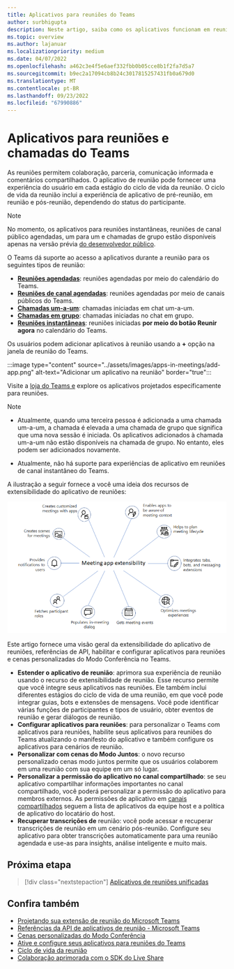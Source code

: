 ```yaml
---
title: Aplicativos para reuniões do Teams
author: surbhigupta
description: Neste artigo, saiba como os aplicativos funcionam em reuniões do Microsoft Teams com base na extensibilidade de aplicativos e funções de usuário e participantes.
ms.topic: overview
ms.author: lajanuar
ms.localizationpriority: medium
ms.date: 04/07/2022
ms.openlocfilehash: a462c3e4f5e6aef332fbb0b05cce8b1f2fa7d5a7
ms.sourcegitcommit: b9ec2a17094cb8b24c3017815257431fb0a679d0
ms.translationtype: MT
ms.contentlocale: pt-BR
ms.lasthandoff: 09/23/2022
ms.locfileid: "67990886"
---
```

# <a name="apps-for-teams-meetings-and-calls"></a>Aplicativos para reuniões e chamadas do Teams

As reuniões permitem colaboração, parceria, comunicação informada e comentários compartilhados. O aplicativo de reunião pode fornecer uma experiência do usuário em cada estágio do ciclo de vida da reunião. O ciclo de vida da reunião inclui a experiência de aplicativo de pré-reunião, em reunião e pós-reunião, dependendo do status do participante.

> [!Note]
>
> No momento, os aplicativos para reuniões instantâneas, reuniões de canal público agendadas, um para um e chamadas de grupo estão disponíveis apenas na versão prévia [do desenvolvedor público](../resources/dev-preview/developer-preview-intro.md).

O Teams dá suporte ao acesso a aplicativos durante a reunião para os seguintes tipos de reunião:

* [**Reuniões agendadas**](https://support.microsoft.com/office/schedule-a-meeting-in-teams-943507a9-8583-4c58-b5d2-8ec8265e04e5#ID0EFBD=Desktop): reuniões agendadas por meio do calendário do Teams.
* [**Reuniões de canal agendadas**](https://support.microsoft.com/office/schedule-a-meeting-in-teams-943507a9-8583-4c58-b5d2-8ec8265e04e5#ID0EFBD=Desktop): reuniões agendadas por meio de canais públicos do Teams.
* [**Chamadas um-a-um**](https://support.microsoft.com/office/start-a-call-from-a-chat-in-teams-f5138c9d-df4c-43d8-9cf6-53400c1a7798): chamadas iniciadas em chat um-a-um.
* [**Chamadas em grupo**](https://support.microsoft.com/office/start-a-call-from-a-chat-in-teams-f5138c9d-df4c-43d8-9cf6-53400c1a7798): chamadas iniciadas no chat em grupo.
* [**Reuniões instantâneas**](https://support.microsoft.com/office/start-an-instant-meeting-in-teams-ff95e53f-8231-4739-87fa-00b9723f4ef5): reuniões iniciadas **por meio do botão Reunir agora** no calendário do Teams.

Os usuários podem adicionar aplicativos à reunião usando a **+** opção na janela de reunião do Teams.

:::image type="content" source="../assets/images/apps-in-meetings/add-app.png" alt-text="Adicionar um aplicativo na reunião" border="true":::

Visite a [loja do Teams e](https://go.microsoft.com/fwlink/p/?LinkID=2183121) explore os aplicativos projetados especificamente para reuniões.

> [!Note]
>
> * Atualmente, quando uma terceira pessoa é adicionada a uma chamada um-a-um, a chamada é elevada a uma chamada de grupo que significa que uma nova sessão é iniciada. Os aplicativos adicionados à chamada um-a-um não estão disponíveis na chamada de grupo. No entanto, eles podem ser adicionados novamente.
>
> * Atualmente, não há suporte para experiências de aplicativo em reuniões de canal instantâneo do Teams.

A ilustração a seguir fornece a você uma ideia dos recursos de extensibilidade do aplicativo de reuniões:

![Extensibilidade do aplicativo de reunião](../assets/images/apps-in-meetings/meetingappextensibility.png)

Este artigo fornece uma visão geral da extensibilidade do aplicativo de reuniões, referências de API, habilitar e configurar aplicativos para reuniões e cenas personalizadas do Modo Conferência no Teams.

* **Estender o aplicativo de reunião**: aprimora sua experiência de reunião usando o recurso de extensibilidade de reunião. Esse recurso permite que você integre seus aplicativos nas reuniões. Ele também inclui diferentes estágios do ciclo de vida de uma reunião, em que você pode integrar guias, bots e extensões de mensagens. Você pode identificar várias funções de participantes e tipos de usuário, obter eventos de reunião e gerar diálogos de reunião.
* **Configurar aplicativos para reuniões**: para personalizar o Teams com aplicativos para reuniões, habilite seus aplicativos para reuniões do Teams atualizando o manifesto do aplicativo e também configure os aplicativos para cenários de reunião.
* **Personalizar com cenas do Modo Juntos**: o novo recurso personalizado cenas modo juntos permite que os usuários colaborem em uma reunião com sua equipe em um só lugar.
* **Personalizar a permissão do aplicativo no canal compartilhado**: se seu aplicativo compartilhar informações importantes no canal compartilhado, você poderá personalizar a permissão do aplicativo para membros externos. As permissões de aplicativo em [canais compartilhados](../concepts/build-and-test/Shared-channels.md) seguem a lista de aplicativos da equipe host e a política de aplicativo do locatário do host.
* **Recuperar transcrições de** reunião: você pode acessar e recuperar transcrições de reunião em um cenário pós-reunião. Configure seu aplicativo para obter transcrições automaticamente para uma reunião agendada e use-as para insights, análise inteligente e muito mais.

## <a name="next-step"></a>Próxima etapa

> [!div class="nextstepaction"]
> [Aplicativos de reuniões unificadas](meeting-app-extensibility.md)

## <a name="see-also"></a>Confira também

* [Projetando sua extensão de reunião do Microsoft Teams](~/apps-in-teams-meetings/design/designing-apps-in-meetings.md)
* [Referências da API de aplicativos de reunião - Microsoft Teams](~/apps-in-teams-meetings/api-references.md)
* [Cenas personalizadas do Modo Conferência](~/apps-in-teams-meetings/teams-together-mode.md)
* [Ative e configure seus aplicativos para reuniões do Teams](~/apps-in-teams-meetings/enable-and-configure-your-app-for-teams-meetings.md)
* [Ciclo de vida da reunião](meeting-app-extensibility.md#meeting-lifecycle)
* [Colaboração aprimorada com o SDK do Live Share](teams-live-share-overview.md)
